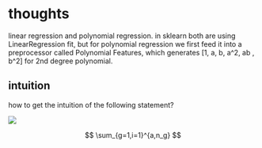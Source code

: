 # thoughts

linear regression and polynomial regression. in sklearn both are using LinearRegression fit, but for polynomial regression we first feed it into a preprocessor called Polynomial Features, which generates [1, a, b, a^2, ab , b^2] for 2nd degree polynomial.

## intuition

how to get the intuition of the following statement?

![](../../Screenshot%202022-09-16%20at%207.40.50%20PM.png)

$$
\sum_{g=1,i=1}^{a,n_g}
$$